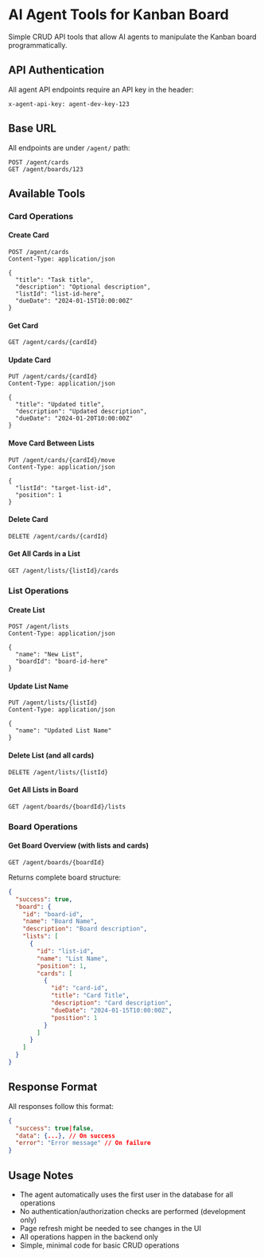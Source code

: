 # AI Agent Tools for Kanban Board

Simple CRUD API tools that allow AI agents to manipulate the Kanban board programmatically.

## API Authentication

All agent API endpoints require an API key in the header:
```
x-agent-api-key: agent-dev-key-123
```

## Base URL

All endpoints are under `/agent/` path:
```
POST /agent/cards
GET /agent/boards/123
```

## Available Tools

### Card Operations

#### Create Card
```http
POST /agent/cards
Content-Type: application/json

{
  "title": "Task title",
  "description": "Optional description",
  "listId": "list-id-here",
  "dueDate": "2024-01-15T10:00:00Z"
}
```

#### Get Card
```http
GET /agent/cards/{cardId}
```

#### Update Card
```http
PUT /agent/cards/{cardId}
Content-Type: application/json

{
  "title": "Updated title",
  "description": "Updated description",
  "dueDate": "2024-01-20T10:00:00Z"
}
```

#### Move Card Between Lists
```http
PUT /agent/cards/{cardId}/move
Content-Type: application/json

{
  "listId": "target-list-id",
  "position": 1
}
```

#### Delete Card
```http
DELETE /agent/cards/{cardId}
```

#### Get All Cards in a List
```http
GET /agent/lists/{listId}/cards
```

### List Operations

#### Create List
```http
POST /agent/lists
Content-Type: application/json

{
  "name": "New List",
  "boardId": "board-id-here"
}
```

#### Update List Name
```http
PUT /agent/lists/{listId}
Content-Type: application/json

{
  "name": "Updated List Name"
}
```

#### Delete List (and all cards)
```http
DELETE /agent/lists/{listId}
```

#### Get All Lists in Board
```http
GET /agent/boards/{boardId}/lists
```

### Board Operations

#### Get Board Overview (with lists and cards)
```http
GET /agent/boards/{boardId}
```

Returns complete board structure:
```json
{
  "success": true,
  "board": {
    "id": "board-id",
    "name": "Board Name", 
    "description": "Board description",
    "lists": [
      {
        "id": "list-id",
        "name": "List Name",
        "position": 1,
        "cards": [
          {
            "id": "card-id",
            "title": "Card Title",
            "description": "Card description",
            "dueDate": "2024-01-15T10:00:00Z",
            "position": 1
          }
        ]
      }
    ]
  }
}
```

## Response Format

All responses follow this format:
```json
{
  "success": true|false,
  "data": {...}, // On success
  "error": "Error message" // On failure
}
```

## Usage Notes

- The agent automatically uses the first user in the database for all operations
- No authentication/authorization checks are performed (development only)
- Page refresh might be needed to see changes in the UI
- All operations happen in the backend only
- Simple, minimal code for basic CRUD operations